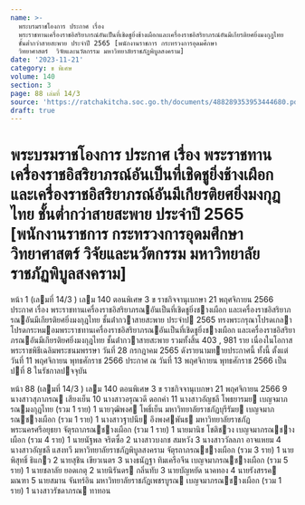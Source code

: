 ```yaml
---
name: >-
  พระบรมราชโองการ ประกาศ เรื่อง
  พระราชทานเครื่องราชอิสริยาภรณ์อันเป็นที่เชิดชูยิ่งช้างเผือกและเครื่องราชอิสริยาภรณ์อันมีเกียรติยศยิ่งมงกุฎไทย
  ชั้นต่ำกว่าสายสะพาย ประจำปี 2565 [พนักงานราชการ กระทรวงการอุดมศึกษา 
  วิทยาศาสตร์  วิจัยและนวัตกรรม มหาวิทยาลัยราชภัฏพิบูลสงคราม]
date: '2023-11-21'
category: ข พิเศษ
volume: 140
section: 3
page: 88 เล่มที่ 14/3
source: 'https://ratchakitcha.soc.go.th/documents/488289353953444680.pdf'
draft: true
---
```


# พระบรมราชโองการ ประกาศ เรื่อง พระราชทานเครื่องราชอิสริยาภรณ์อันเป็นที่เชิดชูยิ่งช้างเผือกและเครื่องราชอิสริยาภรณ์อันมีเกียรติยศยิ่งมงกุฎไทย ชั้นต่ำกว่าสายสะพาย ประจำปี 2565 [พนักงานราชการ กระทรวงการอุดมศึกษา  วิทยาศาสตร์  วิจัยและนวัตกรรม มหาวิทยาลัยราชภัฏพิบูลสงคราม]

หน้า 1 (เลมที่ 14/3 ) เลม 140 ตอนพิเศษ 3 ข ราชกิจจานุเบกษา 21 พฤศจิกายน 2566 ประกาศ เรื่อง พระราชทานเครื่องราชอิสริยาภรณอันเป็นที่เชิดชูยิ่งชางเผือก และเครื่องราชอิสริยาภรณอันมีเกียรติยศยิ่งมงกุฎไทย ชั้นต่ํากวาสายสะพาย ประจําป 2565 ทรงพระกรุณาโปรดเกลาโปรดกระหมอมพระราชทานเครื่องราชอิสริยาภรณอันเป็นที่เชิดชูยิ่งชางเผือก และเครื่องราชอิสริยาภรณอันมีเกียรติยศยิ่งมงกุฎไทย ชั้นต่ํากวาสายสะพาย รวมทั้งสิ้น 403 , 981 ราย เนื่องในโอกาสพระราชพิธีเฉลิมพระชนมพรรษา วันที่ 28 กรกฎาคม 2565 ดังรายนามทายประกาศนี้ ทั้งนี้ ตั้งแต่วันที่ 11 พฤศจิกายน พุทธศักราช 2566 ประกาศ ณ วันที่ 13 พฤศจิกายน พุทธศักราช 2566 เป็นปที่ 8 ในรัชกาลปจจุบัน

หน้า 88 (เลมที่ 14/3 ) เลม 140 ตอนพิเศษ 3 ข ราชกิจจานุเบกษา 21 พฤศจิกายน 2566 9 นางสาวสุภาภรณ เสียงเย็น 10 นางสาวอรุณวดี ดอกคํา 11 นางสาวอัญชลี โพธยารมย เบญจมาภรณมงกุฎไทย (รวม 1 ราย) 1 นายวุฒิพงศ โพธิ์เย็น มหาวิทยาลัยราชภัฏบุรีรัมย เบญจมาภรณชางเผือก (รวม 1 ราย) 1 นางสาวฐาปนีย อึงพงศพันธ มหาวิทยาลัยราชภัฏพระนครศรีอยุธยา จัตุรถาภรณชางเผือก (รวม 1 ราย) 1 นายมานิช โชติชวง เบญจมาภรณชางเผือก (รวม 4 ราย) 1 นายนัฐพล จริตซื่อ 2 นางสาวบงกช สมหวัง 3 นางสาววัลลภา อาจแหยม 4 นางสาวอัญชลี แสงทวี มหาวิทยาลัยราชภัฏพิบูลสงคราม จัตุรถาภรณชางเผือก (รวม 3 ราย) 1 นายพิสุทธิ์ ธิแกว 2 นายสุชิน เขียวเนตร 3 นางธนัฏฐา ทิมเครือจีน เบญจมาภรณชางเผือก (รวม 5 ราย) 1 นายชลาลัย ยอดเกตุ 2 นายนิรันดร กลิ่นทับ 3 นายบัญหยัด นาคทอง 4 นายรังสรรค มณฑา 5 นายสมาน จันทร์อิน มหาวิทยาลัยราชภัฏเพชรบูรณ เบญจมาภรณชางเผือก (รวม 1 ราย) 1 นางสาวรัชดาภรณ ทาทอน
